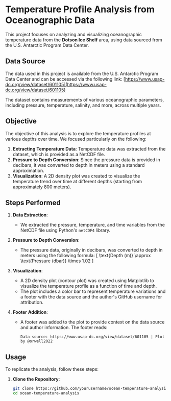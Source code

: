 # Temperature Profile Analysis from Oceanographic Data

This project focuses on analyzing and visualizing oceanographic temperature data from the **Dotson Ice Shelf** area, using data sourced from the U.S. Antarctic Program Data Center.

## Data Source

The data used in this project is available from the U.S. Antarctic Program Data Center and can be accessed via the following link:
[https://www.usap-dc.org/view/dataset/601105](https://www.usap-dc.org/view/dataset/601105)

The dataset contains measurements of various oceanographic parameters, including pressure, temperature, salinity, and more, across multiple years.

## Objective

The objective of this analysis is to explore the temperature profiles at various depths over time. We focused particularly on the following:

1. **Extracting Temperature Data**: Temperature data was extracted from the dataset, which is provided as a NetCDF file.
2. **Pressure to Depth Conversion**: Since the pressure data is provided in decibars, it was converted to depth in meters using a standard approximation.
3. **Visualization**: A 2D density plot was created to visualize the temperature trend over time at different depths (starting from approximately 800 meters).

## Steps Performed

1. **Data Extraction**:
    - We extracted the pressure, temperature, and time variables from the NetCDF file using Python's `netCDF4` library.

2. **Pressure to Depth Conversion**:
    - The pressure data, originally in decibars, was converted to depth in meters using the following formula:
      \[
      \text{Depth (m)} \approx \text{Pressure (dbar)} \times 1.02
      \]


3. **Visualization**:
    - A 2D density plot (contour plot) was created using Matplotlib to visualize the temperature profile as a function of time and depth.
    - The plot includes a color bar to represent temperature variations and a footer with the data source and the author's GitHub username for attribution.

4. **Footer Addition**:
    - A footer was added to the plot to provide context on the data source and author information. The footer reads:
      ```
      Data source: https://www.usap-dc.org/view/dataset/601105 | Plot by @orwell2022
      ```

## Usage

To replicate the analysis, follow these steps:

1. **Clone the Repository**:
   ```bash
   git clone https://github.com/yourusername/ocean-temperature-analysis.git
   cd ocean-temperature-analysis
